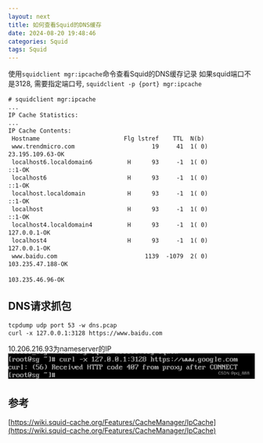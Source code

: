 ```yaml
---
layout: next
title: 如何查看Squid的DNS缓存
date: 2024-08-20 19:48:46
categories: Squid
tags: Squid
---
```


使用`squidclient mgr:ipcache`命令查看Squid的DNS缓存记录
如果squid端口不是3128, 需要指定端口号, `squidclient -p {port} mgr:ipcache`

<!-- more -->

```
# squidclient mgr:ipcache
...
IP Cache Statistics:
...
IP Cache Contents:
 Hostname                        Flg lstref    TTL  N(b)
 www.trendmicro.com                      19     41  1( 0)                                 23.195.109.63-OK
 localhost6.localdomain6          H      93     -1  1( 0)                                           ::1-OK
 localhost6                       H      93     -1  1( 0)                                           ::1-OK
 localhost.localdomain            H      93     -1  1( 0)                                           ::1-OK
 localhost                        H      93     -1  1( 0)                                           ::1-OK
 localhost4.localdomain4          H      93     -1  1( 0)                                     127.0.0.1-OK
 localhost4                       H      93     -1  1( 0)                                     127.0.0.1-OK
 www.baidu.com                         1139  -1079  2( 0)                                103.235.47.188-OK
                                                                                          103.235.46.96-OK
```

## DNS请求抓包
```
tcpdump udp port 53 -w dns.pcap
curl -x 127.0.0.1:3128 https://www.baidu.com
```
10.206.216.93为nameserver的IP
![](image1.png)
## 参考
[https://wiki.squid-cache.org/Features/CacheManager/IpCache](https://wiki.squid-cache.org/Features/CacheManager/IpCache)

